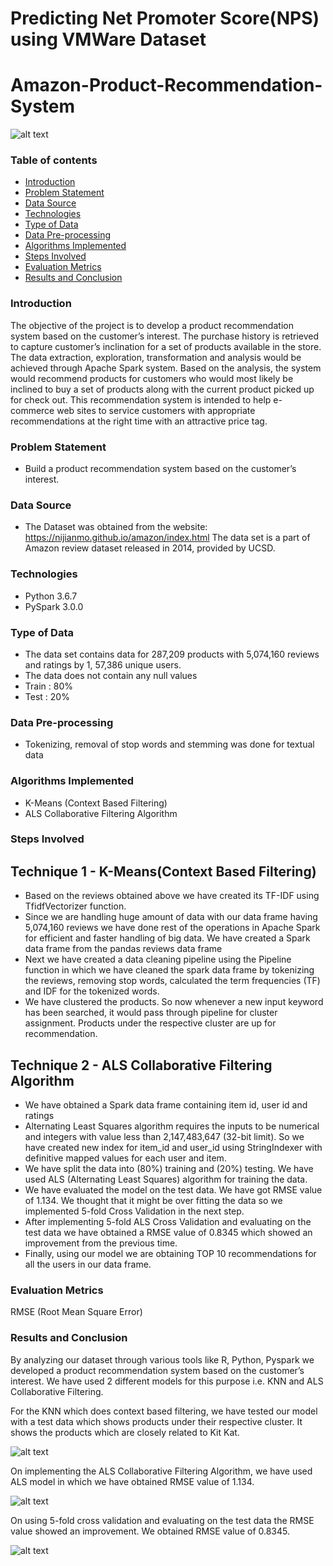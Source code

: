 # Predicting Net Promoter Score(NPS) using VMWare Dataset

# Amazon-Product-Recommendation-System

![alt text](/photos/vmware.PNG)

### Table of contents
* [Introduction](#introduction)
* [Problem Statement](#problem-statement)
* [Data Source](#data-source)
* [Technologies](#technologies)
* [Type of Data](#type-of-data)
* [Data Pre-processing](#data-pre-processing)
* [Algorithms Implemented](#algorithms-implemented)
* [Steps Involved](#steps-involved)
* [Evaluation Metrics](#evaluation-metrics)
* [Results and Conclusion](#results-and-conclusion)

### Introduction
The objective of the project is to develop a product recommendation system based on the customer’s interest. The purchase history is retrieved to capture customer’s inclination for a set of products available in the store. The data extraction, exploration, transformation and analysis would be achieved through Apache Spark system. Based on the analysis, the system would recommend products for customers who would most likely be inclined to buy a set of products along with the current product picked up for check out. This recommendation system is intended to help e-commerce web sites to service customers with appropriate recommendations at the right time with an attractive price tag.

### Problem Statement
* Build a product recommendation system based on the customer’s interest.

### Data Source
* The Dataset was obtained from the website: https://nijianmo.github.io/amazon/index.html
  The data set is a part of Amazon review dataset released in 2014, provided by UCSD.

### Technologies
* Python 3.6.7
* PySpark 3.0.0

### Type of Data
* The data set contains data for 287,209 products with 5,074,160 reviews and ratings by 1, 57,386 unique users.
* The data does not contain any null values
* Train : 80%
* Test  : 20%

### Data Pre-processing
* Tokenizing, removal of stop words and stemming was done for textual data

### Algorithms Implemented
* K-Means (Context Based Filtering)
* ALS Collaborative Filtering Algorithm

### Steps Involved

## Technique 1 - K-Means(Context Based Filtering)
* Based on the reviews obtained above we have created its TF-IDF using TfidfVectorizer function.
* Since we are handling huge amount of data with our data frame having 5,074,160 reviews we have done rest of the operations in Apache Spark for efficient and faster handling of big data. We have created a Spark data frame from the pandas reviews data frame
* Next we have created a data cleaning pipeline using the Pipeline function in which we have cleaned the spark data frame by tokenizing the reviews, removing stop words, calculated the term frequencies (TF) and IDF for the tokenized words.
* We have clustered the products. So now whenever a new input keyword has been searched, it would pass through pipeline for cluster assignment. Products under the respective cluster are up for recommendation.

## Technique 2 - ALS Collaborative Filtering Algorithm
* We have obtained a Spark data frame containing item id, user id and ratings
* Alternating Least Squares algorithm requires the inputs to be numerical and integers with value less than 2,147,483,647 (32-bit limit). So we have created new index for      item_id and user_id using StringIndexer with definitive mapped values for each user and item.
* We have split the data into (80%) training and (20%) testing. We have used ALS (Alternating Least Squares) algorithm for training the data.
* We have evaluated the model on the test data. We have got RMSE value of 1.134. We thought that it might be over fitting the data so we implemented 5-fold Cross Validation in the next step.
* After implementing 5-fold ALS Cross Validation and evaluating on the test data we have obtained a RMSE value of 0.8345 which showed an improvement from the previous time.
* Finally, using our model we are obtaining TOP 10 recommendations for all the users in our data frame.
  
### Evaluation Metrics  
RMSE (Root Mean Square Error) 

### Results and Conclusion
By analyzing our dataset through various tools like R, Python, Pyspark we developed a product recommendation system based on the customer’s interest. We have used 2 different models for this purpose i.e. KNN and ALS Collaborative Filtering.

For the KNN which does context based filtering, we have tested our model with a test data which shows products under their respective cluster. It shows the products which are closely related to Kit Kat.

![alt text](rec_res1.JPG)

On implementing the ALS Collaborative Filtering Algorithm, we have used ALS model in which we have obtained RMSE value of 1.134.

![alt text](rec_res2.JPG)

On using 5-fold cross validation and evaluating on the test data the RMSE value showed an improvement. We obtained RMSE value of 0.8345.

![alt text](rec_res3.JPG)
